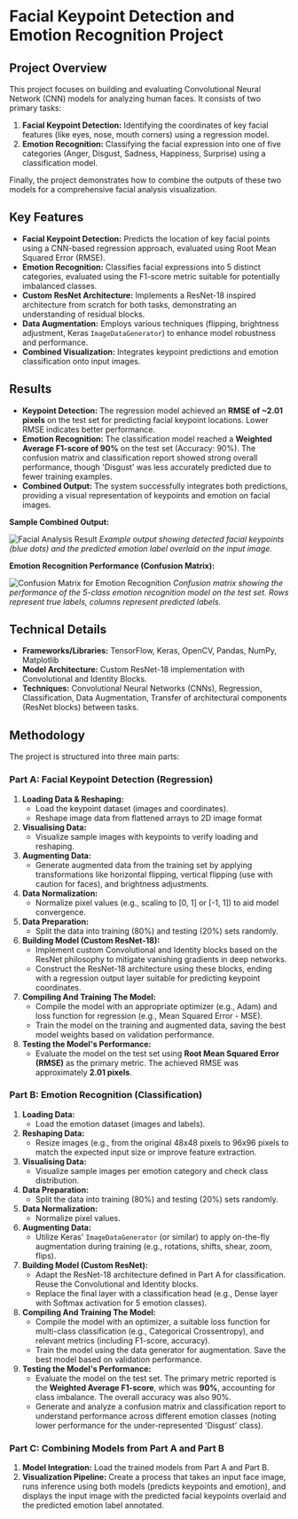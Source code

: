 # Facial Keypoint Detection and Emotion Recognition Project

## Project Overview

This project focuses on building and evaluating Convolutional Neural Network (CNN) models for analyzing human faces. It consists of two primary tasks:
1.  **Facial Keypoint Detection:** Identifying the coordinates of key facial features (like eyes, nose, mouth corners) using a regression model.
2.  **Emotion Recognition:** Classifying the facial expression into one of five categories (Anger, Disgust, Sadness, Happiness, Surprise) using a classification model.

Finally, the project demonstrates how to combine the outputs of these two models for a comprehensive facial analysis visualization.

## Key Features

* **Facial Keypoint Detection:** Predicts the location of key facial points using a CNN-based regression approach, evaluated using Root Mean Squared Error (RMSE).
* **Emotion Recognition:** Classifies facial expressions into 5 distinct categories, evaluated using the F1-score metric suitable for potentially imbalanced classes.
* **Custom ResNet Architecture:** Implements a ResNet-18 inspired architecture from scratch for both tasks, demonstrating an understanding of residual blocks.
* **Data Augmentation:** Employs various techniques (flipping, brightness adjustment, Keras `ImageDataGenerator`) to enhance model robustness and performance.
* **Combined Visualization:** Integrates keypoint predictions and emotion classification onto input images.

## Results

* **Keypoint Detection:** The regression model achieved an **RMSE of ~2.01 pixels** on the test set for predicting facial keypoint locations. Lower RMSE indicates better performance.
* **Emotion Recognition:** The classification model reached a **Weighted Average F1-score of 90%** on the test set (Accuracy: 90%). The confusion matrix and classification report showed strong overall performance, though 'Disgust' was less accurately predicted due to fewer training examples.
* **Combined Output:** The system successfully integrates both predictions, providing a visual representation of keypoints and emotion on facial images.

**Sample Combined Output:**

![Facial Analysis Result](https://github.com/AA789-ai/EmotionAI/assets/97749196/ed4874ec-2434-44df-8476-aeb9df6f28c6)
*Example output showing detected facial keypoints (blue dots) and the predicted emotion label overlaid on the input image.*

**Emotion Recognition Performance (Confusion Matrix):**

![Confusion Matrix for Emotion Recognition](https://github.com/user-attachments/assets/9a7ae36c-eaa6-4a51-95fd-9d59207c183c)
*Confusion matrix showing the performance of the 5-class emotion recognition model on the test set. Rows represent true labels, columns represent predicted labels.*

## Technical Details

* **Frameworks/Libraries:** TensorFlow, Keras, OpenCV, Pandas, NumPy, Matplotlib
* **Model Architecture:** Custom ResNet-18 implementation with Convolutional and Identity Blocks.
* **Techniques:** Convolutional Neural Networks (CNNs), Regression, Classification, Data Augmentation, Transfer of architectural components (ResNet blocks) between tasks.

## Methodology

The project is structured into three main parts:

### Part A: Facial Keypoint Detection (Regression)

1.  **Loading Data & Reshaping:**
    * Load the keypoint dataset (images and coordinates).
    * Reshape image data from flattened arrays to 2D image format
2.  **Visualising Data:**
    * Visualize sample images with keypoints to verify loading and reshaping.
3.  **Augmenting Data:**
    * Generate augmented data from the training set by applying transformations like horizontal flipping, vertical flipping (use with caution for faces), and brightness adjustments.
4.  **Data Normalization:**
    * Normalize pixel values (e.g., scaling to [0, 1] or [-1, 1]) to aid model convergence.
5.  **Data Preparation:**
    * Split the data into training (80%) and testing (20%) sets randomly.
6.  **Building Model (Custom ResNet-18):**
    * Implement custom Convolutional and Identity blocks based on the ResNet philosophy to mitigate vanishing gradients in deep networks.
    * Construct the ResNet-18 architecture using these blocks, ending with a regression output layer suitable for predicting keypoint coordinates.
7.  **Compiling And Training The Model:**
    * Compile the model with an appropriate optimizer (e.g., Adam) and loss function for regression (e.g., Mean Squared Error - MSE).
    * Train the model on the training and augmented data, saving the best model weights based on validation performance.
8.  **Testing the Model's Performance:**
    * Evaluate the model on the test set using **Root Mean Squared Error (RMSE)** as the primary metric. The achieved RMSE was approximately **2.01 pixels**.

### Part B: Emotion Recognition (Classification)

1.  **Loading Data:**
    * Load the emotion dataset (images and labels).
2.  **Reshaping Data:**
    * Resize images (e.g., from the original 48x48 pixels to 96x96 pixels to match the expected input size or improve feature extraction.
3.  **Visualising Data:**
    * Visualize sample images per emotion category and check class distribution.
4.  **Data Preparation:**
    * Split the data into training (80%) and testing (20%) sets randomly.
5.  **Data Normalization:**
    * Normalize pixel values.
6.  **Augmenting Data:**
    * Utilize Keras' `ImageDataGenerator` (or similar) to apply on-the-fly augmentation during training (e.g., rotations, shifts, shear, zoom, flips).
7.  **Building Model (Custom ResNet):**
    * Adapt the ResNet-18 architecture defined in Part A for classification. Reuse the Convolutional and Identity blocks.
    * Replace the final layer with a classification head (e.g., Dense layer with Softmax activation for 5 emotion classes).
8.  **Compiling And Training The Model:**
    * Compile the model with an optimizer, a suitable loss function for multi-class classification (e.g., Categorical Crossentropy), and relevant metrics (including F1-score, accuracy).
    * Train the model using the data generator for augmentation. Save the best model based on validation performance.
9.  **Testing the Model's Performance:**
    * Evaluate the model on the test set. The primary metric reported is the **Weighted Average F1-score**, which was **90%**, accounting for class imbalance. The overall accuracy was also 90%.
    * Generate and analyze a confusion matrix and classification report to understand performance across different emotion classes (noting lower performance for the under-represented 'Disgust' class).

### Part C: Combining Models from Part A and Part B

1.  **Model Integration:** Load the trained models from Part A and Part B.
2.  **Visualization Pipeline:** Create a process that takes an input face image, runs inference using both models (predicts keypoints and emotion), and displays the input image with the predicted facial keypoints overlaid and the predicted emotion label annotated.

